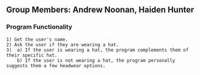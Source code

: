 ## Group Members: Andrew Noonan, Haiden Hunter

### Program Functionality
    1) Get the user's name.
    2) Ask the user if they are wearing a hat.
    3)  a) If the user is wearing a hat, the program complements them of their specific hat.
        b) If the user is not wearing a hat, the program personally suggests them a few headwear options.